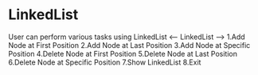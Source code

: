 # LinkedList
User can perform various tasks using LinkedList
<-- LinkedList -->
1.Add Node at First Position
2.Add Node at Last Position
3.Add Node at Specific Position
4.Delete Node at First Position
5.Delete Node at Last Position
6.Delete Node at Specific Position
7.Show LinkedList
8.Exit
